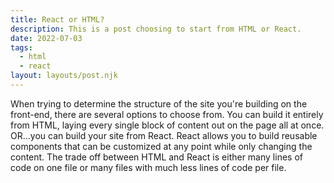```yaml
---
title: React or HTML?
description: This is a post choosing to start from HTML or React.
date: 2022-07-03
tags:
  - html
  - react
layout: layouts/post.njk
---
```


When trying to determine the structure of the site you're building on the front-end, there are several options to choose from. You can build it entirely from HTML, laying every single block of content out on the page all at once. OR...you can build your site from React. React allows you to build reusable components that can be customized at any point while only changing the content. The trade off between HTML and React is either many lines of code on one file or many files with much less lines of code per file.
